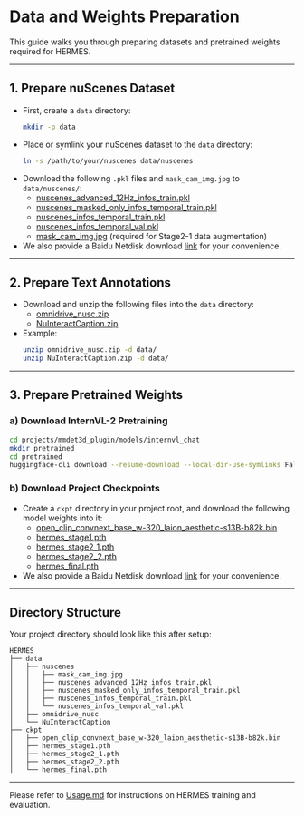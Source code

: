 # Data and Weights Preparation

This guide walks you through preparing datasets and pretrained weights required for HERMES.

---

## 1. Prepare nuScenes Dataset

- First, create a `data` directory:
  ```bash
  mkdir -p data
  ```
- Place or symlink your nuScenes dataset to the `data` directory:
  ```bash
  ln -s /path/to/your/nuscenes data/nuscenes
  ```
- Download the following `.pkl` files and `mask_cam_img.jpg` to `data/nuscenes/`:
  - [nuscenes_advanced_12Hz_infos_train.pkl](https://github.com/LMD0311/HERMES/releases/download/data/nuscenes_advanced_12Hz_infos_train.pkl)
  - [nuscenes_masked_only_infos_temporal_train.pkl](https://huggingface.co/LMD0311/HERMES/resolve/main/data/nuscenes_masked_only_infos_temporal_train.pkl)
  - [nuscenes_infos_temporal_train.pkl](https://github.com/LMD0311/HERMES/releases/download/data/nuscenes_infos_temporal_train.pkl)
  - [nuscenes_infos_temporal_val.pkl](https://github.com/LMD0311/HERMES/releases/download/data/nuscenes_infos_temporal_val.pkl)
  - [mask_cam_img.jpg](https://github.com/LMD0311/HERMES/releases/download/data/mask_cam_img.jpg)  (required for Stage2-1 data augmentation)
- We also provide a Baidu Netdisk download [link](https://pan.baidu.com/s/1BdFAI3Cj8mWI3bdf9IT8QA?pwd=w63t) for your convenience.
---

## 2. Prepare Text Annotations

- Download and unzip the following files into the `data` directory:
  - [omnidrive_nusc.zip](https://github.com/LMD0311/HERMES/releases/download/data/omnidrive_nusc.zip)
  - [NuInteractCaption.zip](https://github.com/LMD0311/HERMES/releases/download/data/NuInteractCaption.zip)
- Example:
  ```bash
  unzip omnidrive_nusc.zip -d data/
  unzip NuInteractCaption.zip -d data/
  ```

---

## 3. Prepare Pretrained Weights

### a) Download InternVL-2 Pretraining

```bash
cd projects/mmdet3d_plugin/models/internvl_chat
mkdir pretrained
cd pretrained
huggingface-cli download --resume-download --local-dir-use-symlinks False OpenGVLab/InternVL2-2B --local-dir InternVL2-2B
```

### b) Download Project Checkpoints

- Create a `ckpt` directory in your project root, and download the following model weights into it:
  - [open_clip_convnext_base_w-320_laion_aesthetic-s13B-b82k.bin](https://huggingface.co/LMD0311/HERMES/blob/main/ckpt/open_clip_convnext_base_w-320_laion_aesthetic-s13B-b82k.bin)
  - [hermes_stage1.pth](https://huggingface.co/LMD0311/HERMES/blob/main/ckpt/hermes_stage1.pth)
  - [hermes_stage2_1.pth](https://huggingface.co/LMD0311/HERMES/blob/main/ckpt/hermes_stage2_1.pth)
  - [hermes_stage2_2.pth](https://huggingface.co/LMD0311/HERMES/blob/main/ckpt/hermes_stage2_2.pth)
  - [hermes_final.pth](https://huggingface.co/LMD0311/HERMES/blob/main/ckpt/hermes_final.pth)
- We also provide a Baidu Netdisk download [link](https://pan.baidu.com/s/1BdFAI3Cj8mWI3bdf9IT8QA?pwd=w63t) for your convenience.
---

## Directory Structure

Your project directory should look like this after setup:

```
HERMES
├── data
│   ├── nuscenes
│   │   ├── mask_cam_img.jpg
│   │   ├── nuscenes_advanced_12Hz_infos_train.pkl
│   │   ├── nuscenes_masked_only_infos_temporal_train.pkl
│   │   ├── nuscenes_infos_temporal_train.pkl
│   │   └── nuscenes_infos_temporal_val.pkl
│   ├── omnidrive_nusc
│   └── NuInteractCaption
├── ckpt
│   ├── open_clip_convnext_base_w-320_laion_aesthetic-s13B-b82k.bin
│   ├── hermes_stage1.pth
│   ├── hermes_stage2_1.pth
│   ├── hermes_stage2_2.pth
│   └── hermes_final.pth
```

---
Please refer to [Usage.md](./Usage.md) for instructions on HERMES training and evaluation.